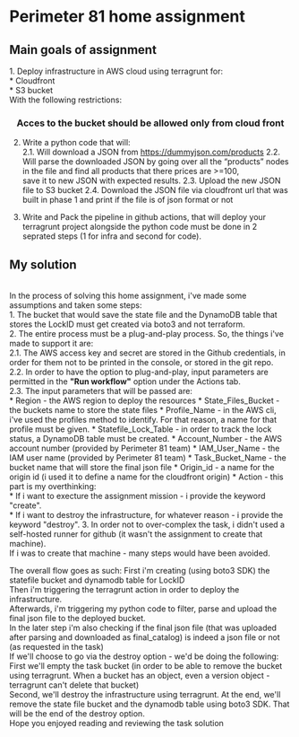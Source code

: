 <h1>Perimeter 81 home assignment</h1>
<h2>Main goals of assignment</h2>
1. Deploy infrastructure in AWS cloud using terragrunt for: <br>
    * Cloudfront <br>
    * S3 bucket <br>
With the following restrictions: <br>
<b><div align="center"><h3>Acces to the bucket should be allowed only from cloud front</b></div></h3>

2. Write a python code that will: <br>
2.1. Will download a JSON from https://dummyjson.com/products
2.2. Will parse the downloaded JSON by going over all the “products” nodes in the file and find all products that there prices are >=100, <br>
save it to new JSON with expected results.
2.3. Upload the new JSON file to S3 bucket
2.4. Download the JSON file via cloudfront url that was built in phase 1 and print if the file is of json format or not

3. Write and Pack the pipeline in github actions, that will deploy your terragrunt project alongside the python code must be done in 2 seprated steps
(1 for infra and second for code).

<h2>My solution</h2><br>
In the process of solving this home assignment, i've made some assumptions and taken some steps:<br>
1. The bucket that would save the state file and the DynamoDB table that stores the LockID must get created via boto3 and not terraform. <br>
2. The entire process must be a plug-and-play process. So, the things i've made to support it are:<br>
2.1. The AWS access key and secret are stored in the Github credentials, in order for them not to be printed in the console, or stored in the git repo. <br>
2.2. In order to have the option to plug-and-play, input parameters are permitted in the <b>"Run workflow"</b> option under the Actions tab. <br>
2.3. The input parameters that will be passed are:<br>
    * Region - the AWS region to deploy the resources
    * State_Files_Bucket - the buckets name to store the state files
    * Profile_Name - in the AWS cli, i've used the profiles method to identify. For that reason, a name for that profile must be given.
    * Statefile_Lock_Table - in order to track the lock status, a DynamoDB table must be created.
    * Account_Number - the AWS account number (provided by Perimeter 81 team)
    * IAM_User_Name - the IAM user name (provided by Perimeter 81 team)
    * Task_Bucket_Name - the bucket name that will store the final json file
    * Origin_id - a name for the origin id (i used it to define a name for the cloudfront origin)
    * Action - this part is my overthinking:<br>
      * If i want to execture the assignment mission - i provide the keyword "create".<br> 
      * If i want to destroy the infrastructure, for whatever reason - i provide the keyword "destroy". 
3. In order not to over-complex the task, i didn't used a self-hosted runner for github (it wasn't the assignment to create that machine).<br>
If i was to create that machine - many steps would have been avoided.

The overall flow goes as such:
First i'm creating (using boto3 SDK) the statefile bucket and dynamodb table for LockID <br>
Then i'm triggering the terragrunt action in order to deploy the infrastructure.<br>
Afterwards, i'm triggering my python code to filter, parse and upload the final json file to the deployed bucket. <br>
In the later step i'm also checking if the final json file (that was uploaded after parsing and downloaded as final_catalog) is indeed a json file or not (as requested in the task)<br>
If we'll choose to go via the destroy option - we'd be doing the following:
First we'll empty the task bucket (in order to be able to remove the bucket using terragrunt. When a bucket has an object, even a version object - terragrunt can't delete that bucket)<br>
Second, we'll destroy the infrastructure using terragrunt.
At the end, we'll remove the state file bucket and the dynamodb table using boto3 SDK. That will be the end of the destroy option.<br>
Hope you enjoyed reading and reviewing the task solution